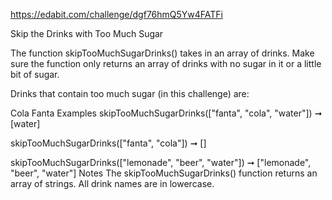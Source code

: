 https://edabit.com/challenge/dgf76hmQ5Yw4FATFi

Skip the Drinks with Too Much Sugar

The function skipTooMuchSugarDrinks() takes in an array of drinks. Make sure the function only returns an array of drinks with no sugar in it or a little bit of sugar.

Drinks that contain too much sugar (in this challenge) are:

Cola
Fanta
Examples
skipTooMuchSugarDrinks(["fanta", "cola", "water"]) ➞ [water]

skipTooMuchSugarDrinks(["fanta", "cola"]) ➞ []

skipTooMuchSugarDrinks(["lemonade", "beer", "water"]) ➞ ["lemonade", "beer", "water"]
Notes
The skipTooMuchSugarDrinks() function returns an array of strings. All drink names are in lowercase.